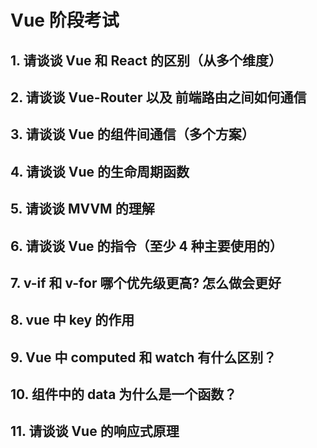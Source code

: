# Vue 阶段考试

## 1. 请谈谈 Vue 和 React 的区别（从多个维度）

## 2. 请谈谈 Vue-Router 以及 前端路由之间如何通信

## 3. 请谈谈 Vue 的组件间通信（多个方案）

## 4. 请谈谈 Vue 的生命周期函数

## 5. 请谈谈 MVVM 的理解

## 6. 请谈谈 Vue 的指令（至少 4 种主要使用的）

## 7. v-if 和 v-for 哪个优先级更高? 怎么做会更好

## 8. vue 中 key 的作用

## 9. Vue 中 computed 和 watch 有什么区别？

## 10. 组件中的 data 为什么是一个函数？

## 11. 请谈谈 Vue 的响应式原理
